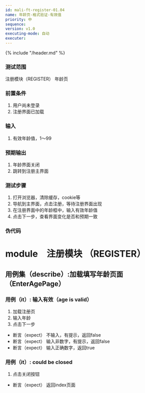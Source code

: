 ```yaml
---
id: mali-ft-register-01.04
name: 年龄页-格式验证-有效值
priority: 中
sequence: 
version: v1.0
executing-mode: 自动
executer: 
---
```


{% include "/header.md" %}

### 测试范围
  注册模块（REGISTER） 年龄页

### 前置条件
1. 用户尚未登录
2. 注册界面已加载

### 输入
1. 有效年龄值，1～99

### 预期输出
1. 年龄界面关闭
2. 跳转到注册主界面

### 测试步骤
  1. 打开浏览器，清除缓存，cookie等
  2. 导航到主界面，点击注册，等待注册界面出现
  3. 在注册界面中的年龄框中，输入有效年龄值
  4. 点击下一步，查看界面变化是否和预期一致



### 伪代码

# module　注册模块 （REGISTER）

## 用例集（describe）:加载填写年龄页面（EnterAgePage）

### 用例（it）: 输入有效（age is valid）
1. 加载注册页
2. 输入年龄
3. 点击下一步
* 断言（expect） 不输入，有提示，返回false
* 断言（expect） 输入非数字，有提示，返回false
* 断言（expect） 输入正确数字，返回true
### 用例（it）: could be closed
1. 点击关闭按钮 
* 断言（expect） 返回index页面